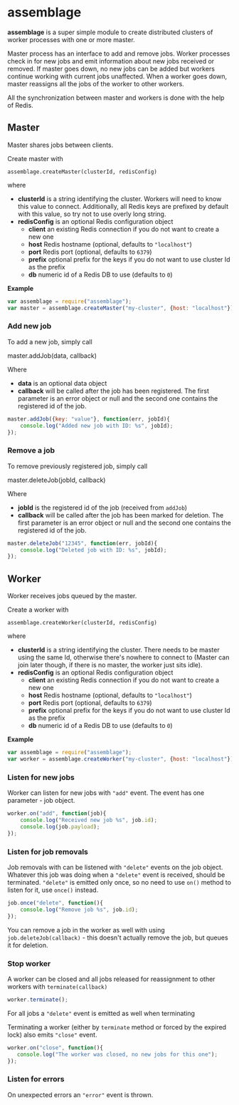 assemblage
==========

**assemblage** is a super simple module to create distributed clusters of worker processes with one or more master.

Master process has an interface to add and remove jobs. Worker processes check in for new jobs and emit information about new jobs received or removed. If master goes down, no new jobs can be added but workers continue working with current jobs unaffected. When a worker goes down, master reassigns all the jobs of the worker to other workers.

All the synchronization between master and workers is done with the help of Redis.

## Master

Master shares jobs between clients.

Create master with

    assemblage.createMaster(clusterId, redisConfig)

where

  * **clusterId** is a string identifying the cluster. Workers will need to know this value to connect. Additionally, all Redis keys are prefixed by default with this value, so try not to use overly long string.
  * **redisConfig** is an optional Redis configuration object
    * **client** an existing Redis connection if you do not want to create a new one
    * **host** Redis hostname (optional, defaults to `"localhost"`)
    * **port** Redis port (optional, defaults to `6379`)
    * **prefix** optional prefix for the keys if you do not want to use cluster Id as the prefix
    * **db** numeric id of a Redis DB to use (defaults to `0`)

**Example**

```javascript
var assemblage = require("assemblage");
var master = assemblage.createMaster("my-cluster", {host: "localhost"});
```

### Add new job

To add a new job, simply call

  master.addJob(data, callback)

Where

  * **data** is an optional data object
  * **callback** will be called after the job has been registered. The first parameter is an error object or null and the second one contains the registered id of the job.

```javascript
master.addJob({key: "value"}, function(err, jobId){
    console.log("Added new job with ID: %s", jobId);
});
```

### Remove a job

To remove previously registered job, simply call

  master.deleteJob(jobId, callback)

Where

  * **jobId** is the registered id of the job (received from `addJob`)
  * **callback** will be called after the job has been marked for deletion. The first parameter is an error object or null and the second one contains the registered id of the job.

```javascript
master.deleteJob("12345", function(err, jobId){
    console.log("Deleted job with ID: %s", jobId);
});
```

## Worker

Worker receives jobs queued by the master.

Create a worker with

    assemblage.createWorker(clusterId, redisConfig)

where

  * **clusterId** is a string identifying the cluster. There needs to be master using the same Id, otherwise there's nowhere to connect to (Master can join later though, if there is no master, the worker just sits idle).
  * **redisConfig** is an optional Redis configuration object
    * **client** an existing Redis connection if you do not want to create a new one
    * **host** Redis hostname (optional, defaults to `"localhost"`)
    * **port** Redis port (optional, defaults to `6379`)
    * **prefix** optional prefix for the keys if you do not want to use cluster Id as the prefix
    * **db** numeric id of a Redis DB to use (defaults to `0`)

**Example**

```javascript
var assemblage = require("assemblage");
var worker = assemblage.createWorker("my-cluster", {host: "localhost"});
```

### Listen for new jobs

Worker can listen for new jobs with `"add"` event. The event has one parameter - job object.

```javascript
worker.on("add", function(job){
    console.log("Received new job %s", job.id);
    console.log(job.payload);
});
```

### Listen for job removals

Job removals with can be listened with `"delete"` events on the job object. Whatever this job was doing when a `"delete"` event is received, should be terminated. `"delete"` is emitted only once, so no need to use `on()` method to listen for it, use `once()` instead.

```javascript
job.once("delete", function(){
    console.log("Remove job %s", job.id);
});
```

You can remove a job in the worker as well with using `job.deleteJob(callback)` - this doesn't actually remove the job, but queues it for deletion.

### Stop worker

A worker can be closed and all jobs released for reassignment to other workers with `terminate(callback)`

```javascript
worker.terminate();
```

For all jobs a `"delete"` event is emitted as well when terminating

Terminating a worker (either by `terminate` method or forced by the expired lock) also emits `"close"` event.

```javascript
worker.on("close", function(){
   console.log("The worker was closed, no new jobs for this one");
});
```

### Listen for errors

On unexpected errors an `"error"` event is thrown.
